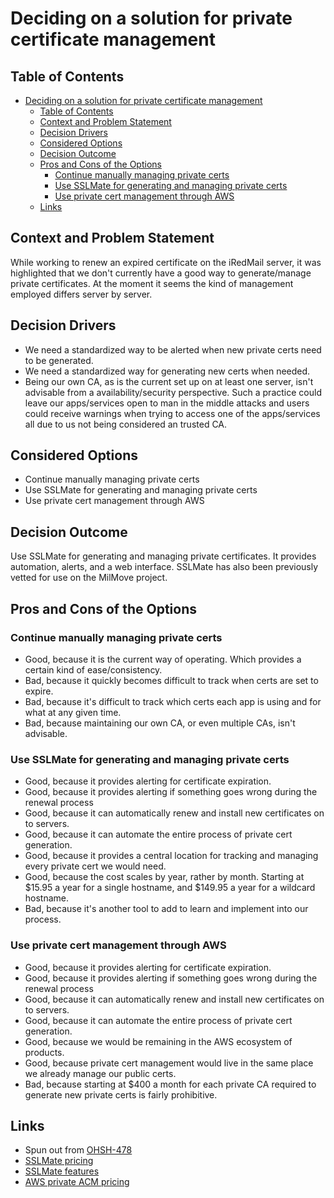 # Deciding on a solution for private certificate management

<!-- Source: https://raw.githubusercontent.com/adr/madr/main/template/adr-template.md -->

## Table of Contents

<!-- mdformat-toc start --slug=github --no-anchors --maxlevel=6 --minlevel=1 -->

- [Deciding on a solution for private certificate management](#deciding-on-a-solution-for-private-certificate-management)
  - [Table of Contents](#table-of-contents)
  - [Context and Problem Statement](#context-and-problem-statement)
  - [Decision Drivers](#decision-drivers)
  - [Considered Options](#considered-options)
  - [Decision Outcome](#decision-outcome)
  - [Pros and Cons of the Options](#pros-and-cons-of-the-options)
    - [Continue manually managing private certs](#continue-manually-managing-private-certs)
    - [Use SSLMate for generating and managing private certs](#use-sslmate-for-generating-and-managing-private-certs)
    - [Use private cert management through AWS](#use-private-cert-management-through-aws)
  - [Links](#links)

<!-- mdformat-toc end -->

## Context and Problem Statement

While working to renew an expired certificate on the iRedMail server, it was highlighted that we don't currently have a good way to generate/manage private certificates. At the moment it seems the kind of management employed differs server by server.

## Decision Drivers

- We need a standardized way to be alerted when new private certs need to be generated.
- We need a standardized way for generating new certs when needed.
- Being our own CA, as is the current set up on at least one server, isn't advisable from a availability/security perspective. Such a practice could leave our apps/services open to man in the middle attacks and users could receive warnings when trying to access one of the apps/services all due to us not being considered an trusted CA.

## Considered Options

- Continue manually managing private certs
- Use SSLMate for generating and managing private certs
- Use private cert management through AWS

## Decision Outcome

Use SSLMate for generating and managing private certificates. It provides automation, alerts, and a web interface. SSLMate has also been previously vetted for use on the MilMove project.

## Pros and Cons of the Options

### Continue manually managing private certs

- Good, because it is the current way of operating. Which provides a certain kind of ease/consistency.
- Bad, because it quickly becomes difficult to track when certs are set to expire.
- Bad, because it's difficult to track which certs each app is using and for what at any given time.
- Bad, because maintaining our own CA, or even multiple CAs, isn't advisable.

### Use SSLMate for generating and managing private certs

- Good, because it provides alerting for certificate expiration.
- Good, because it provides alerting if something goes wrong during the renewal process
- Good, because it can automatically renew and install new certificates on to servers.
- Good, because it can automate the entire process of private cert generation.
- Good, because it provides a central location for tracking and managing every private cert we would need.
- Good, because the cost scales by year, rather by month. Starting at $15.95 a year for a single hostname, and $149.95 a year for a wildcard hostname.
- Bad, because it's another tool to add to learn and implement into our process.

### Use private cert management through AWS

- Good, because it provides alerting for certificate expiration.
- Good, because it provides alerting if something goes wrong during the renewal process
- Good, because it can automatically renew and install new certificates on to servers.
- Good, because it can automate the entire process of private cert generation.
- Good, because we would be remaining in the AWS ecosystem of products.
- Good, because private cert management would live in the same place we already manage our public certs.
- Bad, because starting at $400 a month for each private CA required to generate new private certs is fairly prohibitive.

## Links

- Spun out from [OHSH-478](https://ocio-jira.acf.hhs.gov/browse/OHSH-478)
- [SSLMate pricing](https://sslmate.com/pricing/certificates)
- [SSLMate features](https://sslmate.com/certificates/)
- [AWS private ACM pricing](https://aws.amazon.com/certificate-manager/pricing/)

